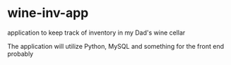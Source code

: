 # wine-inv-app
application to keep track of inventory in my Dad's wine cellar

The application will utilize Python, MySQL and something for the front end probably 
